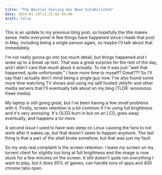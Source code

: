 ```yaml
---
title: "The Neutral Feeling Has Been Estabilished"
date: 2024-01-19T11:25:02-04:00
draft: false
---
```


This is an update to my previous blog post, so hopefully the title
makes sense. Hello everyone! A few things have happened since I made that post in May,
including being a single person again, so maybe I'll talk about that
immediately.

I'm not really gonna go into too much detail, but things happened
and I woke up to a break up text. That was a great surprise for the rest
of the day, and I didn't care that much about it actually. To me it was just
"well that happened, quite unfortunate." I have more time to myself? Great???
So I'll say that I actually don't mind being a single guy now. I've also
found some more time watching TV shows and using my self hosted Jellyfin
and other media servers that I'll eventually talk about on my blog (TLDR: 
wooooooo freee media)

My laptop is still going great, but I've been having a few *small* problems with it.
Firstly, screen retention is a bit common if I'm using full brightness and it's
very annoying. It's OLED burn in but on an LCD, goes away eventually, and happens
a lot more.

A second issue I used to have was sleep on Linux causing the fans to not work after
it wakes up, but that doesn't seem to happen anymore. The last thing is that a part
of the shell broke somehow, but that was just my fault.

So my only real complaint is the screen retention. I leave my screen on my torrent
client for slightly too long at full brightness and the image is now stuck for a few
minutes on the screen. It still doesn't quite run *everything* I want to play,
but it does 95% of games, can handle tons of apps and 400 chrome tabs open.
